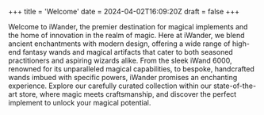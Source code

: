 +++
title = 'Welcome'
date = 2024-04-02T16:09:20Z
draft = false
+++

Welcome to iWander, the premier destination for magical implements and the home of innovation in the realm of magic. Here at iWander, we blend ancient enchantments with modern 
design, offering a wide range of high-end fantasy wands and magical artifacts that cater to both seasoned practitioners and aspiring wizards alike. From the sleek iWand 6000, renowned for its unparalleled magical capabilities, to bespoke, handcrafted wands imbued with specific powers, iWander promises an enchanting experience. Explore our carefully curated collection within our state-of-the-art store, where magic meets craftsmanship, and discover the perfect implement to unlock your magical potential.

